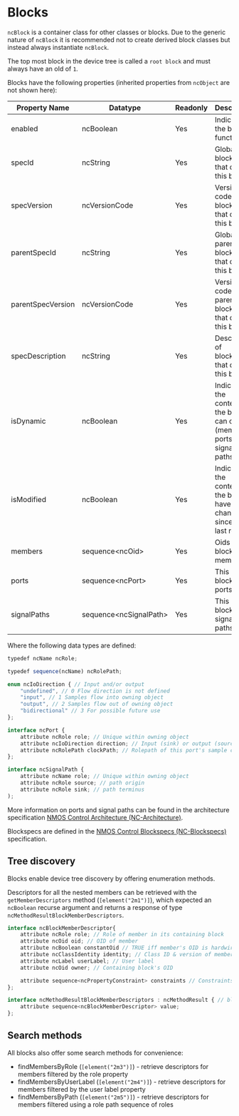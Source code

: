 # Blocks

`ncBlock` is a container class for other classes or blocks. Due to the generic nature of `ncBlock` it is recommended not to create derived block classes but instead always instantiate `ncBlock`.

The top most block in the device tree is called a `root block` and must always have an oId of `1`.

Blocks have the following properties (inherited properties from `ncObject` are not shown here):

| **Property Name** | **Datatype**                   | **Readonly** | **Description**                                                                    |
| ----------------- | ------------------------------ | ------------ | -----------------------------------------------------------------------------------|
| enabled           | ncBoolean                      | Yes          | Indicates id the block is functional                                               |
| specId            | ncString                       | Yes          | Global ID of blockspec that defines this block                                     |
| specVersion       | ncVersionCode                  | Yes          | Version code of blockspec that defines this block                                  |
| parentSpecId      | ncString                       | Yes          | Global ID of parent of blockspec that defines this block                           |
| parentSpecVersion | ncVersionCode                  | Yes          | Version code of parent of blockspec that defines this block                        |
| specDescription   | ncString                       | Yes          | Description of blockSpec that defines this block                                   |
| isDynamic         | ncBoolean                      | Yes          | Indicates if the contents of the block can change (members, ports or signal paths) |
| isModified        | ncBoolean                      | Yes          | Indicates if the contents of the block have changed since the last restart         |
| members           | sequence\<ncOid\>                | Yes          | Oids of this block's members                                                       |
| ports             | sequence\<ncPort\>               | Yes          | This block's ports                                                                 |
| signalPaths       | sequence\<ncSignalPath\>         | Yes          | This block's signal paths                                                          |

Where the following data types are defined:

```typescript
typedef ncName ncRole;

typedef sequence(ncName) ncRolePath;

enum ncIoDirection { // Input and/or output
    "undefined", // 0 Flow direction is not defined
    "input", // 1 Samples flow into owning object
    "output", // 2 Samples flow out of owning object
    "bidirectional" // 3 For possible future use
};

interface ncPort {
    attribute ncRole role; // Unique within owning object
    attribute ncIoDirection direction; // Input (sink) or output (source) port
    attribute ncRolePath clockPath; // Rolepath of this port's sample clock or empty if none
};

interface ncSignalPath {
    attribute ncName role; // Unique within owning object
    attribute ncRole source; // path origin
    attribute ncRole sink; // path terminus
);
```

More information on ports and signal paths can be found in the architecture specification [NMOS Control Architecture (NC-Architecture)](https://specs.amwa.tv/ms-05-01/branches/v1.0-dev/docs/Device_Model.html#signal-paths).

Blockspecs are defined in the [NMOS Control Blockspecs (NC-Blockspecs)](https://specs.amwa.tv/ms-05-03/) specification.

## Tree discovery

Blocks enable device tree discovery by offering enumeration methods.

Descriptors for all the nested members can be retrieved with the `getMemberDescriptors` method (`[element("2m1")]`), which expected an `ncBoolean` recurse argument and returns a response of type `ncMethodResultBlockMemberDescriptors`.

```typescript
interface ncBlockMemberDescriptor{
    attribute ncRole role; // Role of member in its containing block
    attribute ncOid oid; // OID of member
    attribute ncBoolean constantOid // TRUE iff member's OID is hardwired into device 
    attribute ncClassIdentity identity; // Class ID & version of member
    attribute ncLabel userLabel; // User label
    attribute ncOid owner; // Containing block's OID

    attribute sequence<ncPropertyConstraint> constraints // Constraints on this member or, for a block, its members.
};

interface ncMethodResultBlockMemberDescriptors : ncMethodResult { // block member descriptors result
    attribute sequence<ncBlockMemberDescriptor> value;
};
```

## Search methods

All blocks also offer some search methods for convenience:

* findMembersByRole (`[element("2m3")]`) - retrieve descriptors for members filtered by the role property
* findMembersByUserLabel (`[element("2m4")]`) - retrieve descriptors for members filtered by the user label property
* findMembersByPath (`[element("2m5")]`) - retrieve descriptors for members filtered using a role path sequence of roles
